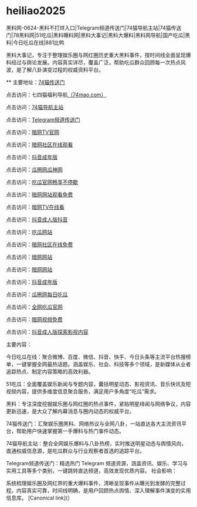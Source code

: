 # heiliao2025
黑料网-0624-黑料不打烊入口|Telegram频道传送门|74猫导航主站|74猫传送门|78黑料网|51吃瓜|黑料曝料网|黑料大事记|黑料大爆料|黑料网导航|国产吃瓜|黑料|今日吃瓜在线|881比鸭

黑料大事记，专注于整理娱乐圈与网红圈历史重大黑料事件，按时间线全面呈现爆料经过与舆论发展。内容真实详尽，覆盖广泛，帮助吃瓜群众回顾每一次热点风波，是了解八卦演变过程的权威资料平台。

** 主要地址：<a href="https://74mao.com/">74猫传送门</a>

点击访问：七四猫福利导航<a href="https://74mao.com/">（74mao.com）</a>

点击访问：<a href="https://74mao.com/">74猫导航主站</a>

点击访问：<a href="https://74mao.com/">Telegram频道传送门</a>

点击访问：<a href="https://aw7-20.pages.dev/">暗网TV官网</a>

点击访问：<a href="https://aw2-21.pages.dev/">暗网社区在线观看</a>

点击访问：<a href="https://dy5-21.pages.dev/">抖音成年版</a>

点击访问：<a href="https://cg6-43.pages.dev/">瓜圈网瓜神网</a>

点击访问：<a href="https://cg2-49.pages.dev/">吃瓜官网畅享不停歇</a>

点击访问：<a href="https://aw10-16.pages.dev/">暗网网站观看免费</a>

点击访问：<a href="https://aw9-03.pages.dev/">暗网TV在线看</a>

点击访问：<a href="https://dy8-07.pages.dev/">抖音成人版抖音</a>

点击访问：<a href="https://cg1-50.pages.dev/">吃瓜网站</a>

点击访问：<a href="https://aw2-11.pages.dev/">暗网社区在线免费</a>

点击访问：<a href="https://aw10-11.pages.dev/">暗网网站</a>

点击访问：<a  href="https://chttps://aw10-08.pages.dev/">暗网网站</a>

点击访问：<a  href="https://dy5-06.pages.dev/">抖音成年版</a>

点击访问：<a href="https://cg6-46.pages.dev/">瓜圈网每日吃瓜</a>

点击访问：<a href="https://cg5-47.pages.dev/">全网吃瓜官网</a>

点击访问：<a href="https://aw8-06.pages.dev/">暗网视频免费</a>

点击访问：<a href="https://dy1-09.pages.dev/">抖音成人版探索影视内容</a>

主要内容：

今日吃瓜在线：聚合微博、百度、微信、抖音、快手、今日头条等主流平台热搜榜单，一键掌握全网最热话题。涵盖娱乐、社会、科技等多个领域，是新媒体从业者追踪热点、制定内容策略的高效利器。

51吃瓜：全面覆盖娱乐新闻与专题内容，囊括明星动态、影视资讯、音乐快讯及短视频内容，提供多维度信息聚合服务，满足用户多角度“吃瓜”需求。

黑料：专注深度挖掘娱乐圈与网红圈的热点事件，紧贴明星绯闻与网络争议，内容更新迅速，是大众了解内幕消息与圈内动态的权威平台。

74猫传送门：汇聚娱乐圈黑料、网络热议与全网八卦，一站直达各大主流资讯平台，帮助用户快速掌握第一手爆料与热门事件动态。

74猫导航主站：整合全网娱乐爆料与八卦热榜，实时推送明星动态与舆情风向，直通权威信息源，是吃瓜群众与行业观察者首选的追踪平台。

Telegram频道传送门：精选热门 Telegram 频道资源，涵盖资讯、娱乐、学习与实用工具等多个类别，一键跳转直达频道，高效发现优质内容。
社会影响：

系统梳理娱乐圈及网红界的重大爆料事件，清晰呈现事件从曝光到发酵的完整过程。内容真实可靠，时间线明确，是用户回顾热点舆情、深入理解事件演变的实用信息库。
[Canonical link](）
